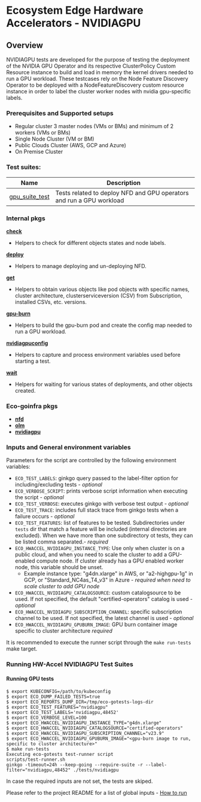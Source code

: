 # Ecosystem Edge Hardware Accelerators - NVIDIAGPU 

## Overview
NVIDIAGPU tests are developed for the purpose of testing the deployment of the NVIDIA GPU Operator and its respective 
ClusterPolicy Custom Resource instance to build and load in memory the kernel drivers needed to run a GPU workload.
These testcases rely on the Node Feature Discovery Operator to be deployed with a NodeFeatureDiscovery custom resource
instance in order to label the cluster worker nodes with nvidia gpu-specific labels.

### Prerequisites and Supported setups
* Regular cluster 3 master nodes (VMs or BMs) and minimum of 2 workers (VMs or BMs)
* Single Node Cluster (VM or BM)
* Public Clouds Cluster (AWS, GCP and Azure)
* On Premise Cluster

### Test suites:

| Name                                          | Description                                                          |
|-----------------------------------------------|----------------------------------------------------------------------|
| [gpu_suite_test](gpudeploy/gpu_suite_test.go) | Tests related to deploy NFD and GPU operators and run a GPU workload |


### Internal pkgs

[**check**](internal/check/check.go)
- Helpers to check for different objects states and node labels.

[**deploy**](internal/deploy/deploy-nfd.go)
- Helpers to manage deploying and un-deploying NFD.

[**get**](internal/get/get.go)
- Helpers to obtain various objects like pod objects with specific names, cluster architecture, clusterserviceversion (CSV) from Subscription, installed CSVs, etc. versions.

[**gpu-burn**](internal/gpu-burn/gpu-burn.go)
- Helpers to build the gpu-burn pod and create the config map needed to run a GPU workload.

[**nvidiagpuconfig**](internal/nvidiagpuconfig/config.go)
- Helpers to capture and process environment variables used before starting a test.

[**wait**](internal/wait/wait.go)
- Helpers for waiting for various states of deployments, and other objects created.

### Eco-goinfra pkgs

- [**nfd**](https://github.com/openshift-kni/eco-goinfra/tree/main/pkg/nfd)
- [**olm**](https://github.com/openshift-kni/eco-goinfra/tree/main/pkg/olm)
- [**nvidiagpu**](https://github.com/openshift-kni/eco-goinfra/tree/main/pkg/nvidiagpu)

### Inputs and General environment variables

Parameters for the script are controlled by the following environment variables:
- `ECO_TEST_LABELS`: ginkgo query passed to the label-filter option for including/excluding tests - _optional_
- `ECO_VERBOSE_SCRIPT`: prints verbose script information when executing the script - _optional_
- `ECO_TEST_VERBOSE`: executes ginkgo with verbose test output - _optional_
- `ECO_TEST_TRACE`: includes full stack trace from ginkgo tests when a failure occurs - _optional_
- `ECO_TEST_FEATURES`: list of features to be tested.  Subdirectories under `tests` dir that match a feature will be included (internal directories are excluded).  When we have more than one subdirectory ot tests, they can be listed comma separated.- _required_
- `ECO_HWACCEL_NVIDIAGPU_INSTANCE_TYPE`: Use only when cluster is on a public cloud, and when you need to scale the cluster to add a GPU-enabled compute node. If cluster already has a GPU enabled worker node, this variable should be unset.
    - Example instance type: "g4dn.xlarge" in AWS, or "a2-highgpu-1g" in GCP, or "Standard_NC4as_T4_v3" in Azure - _required when need to scale cluster to add GPU node_
- `ECO_HWACCEL_NVIDIAGPU_CATALOGSOURCE`: custom catalogsource to be used.  If not specified, the default "certified-operators" catalog is used - _optional_
- `ECO_HWACCEL_NVIDIAGPU_SUBSCRIPTION_CHANNEL`: specific subscription channel to be used.  If not specified, the latest channel is used - _optional_
- `ECO_HWACCEL_NVIDIAGPU_GPUBURN_IMAGE`: GPU burn container image specific to cluster architecture _required_

It is recommended to execute the runner script through the `make run-tests` make target.

### Running HW-Accel NVIDIAGPU Test Suites

#### Running GPU tests
```
$ export KUBECONFIG=/path/to/kubeconfig
$ export ECO_DUMP_FAILED_TESTS=true
$ export ECO_REPORTS_DUMP_DIR=/tmp/eco-gotests-logs-dir
$ export ECO_TEST_FEATURES="nvidiagpu"
$ export ECO_TEST_LABELS='nvidiagpu,48452'
$ export ECO_VERBOSE_LEVEL=100
$ export ECO_HWACCEL_NVIDIAGPU_INSTANCE_TYPE="g4dn.xlarge"
$ export ECO_HWACCEL_NVIDIAGPU_CATALOGSOURCE="certified-operators"
$ export ECO_HWACCEL_NVIDIAGPU_SUBSCRIPTION_CHANNEL="v23.9"
$ export ECO_HWACCEL_NVIDIAGPU_GPUBURN_IMAGE="<gpu-burn image to run, specific to cluster architecture>"
$ make run-tests                    
Executing eco-gotests test-runner script
scripts/test-runner.sh
ginkgo -timeout=24h --keep-going --require-suite -r --label-filter="nvidiagpu,48452" ./tests/nvidiagpu
```

In case the required inputs are not set, the tests are skiped.

Please refer to the project README for a list of global inputs - [How to run](../../../README.md#how-to-run)
